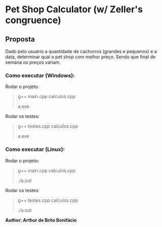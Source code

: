 # Pet Shop Calculator (w/ Zeller's congruence)

## Proposta

Dado pelo usuário a quantidade de cachorros (grandes e pequenos) e a data, determinar qual o pet shop com melhor preço. Sendo que final de semana os preços variam.

### Como executar (Windows):
Rodar o projeto:
> g++ main.cpp calculos.cpp
> 
> a.exe

Rodar os testes:
> g++ testes.cpp calculos.cpp
> 
> a.exe


### Como executar (Linux):
Rodar o projeto:
> g++ main.cpp calculos.cpp
> 
> ./a.out

Rodar os testes:
> g++ testes.cpp calculos.cpp
> 
> ./a.out


**Author: Arthur de Brito Bonifácio**